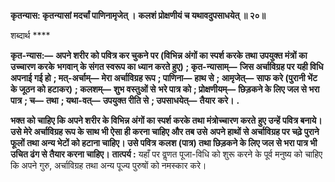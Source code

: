 **कृतन्यास: कृतन्यासां मदर्चां पाणिनामृजेत् ।** **कलशं प्रोक्षणीयं च यथावदुपसाधयेत् ॥ २०॥** 

शब्दार्थ **** 

**कृत-न्यास:—** **अपने शरीर को पवित्र कर चुकने पर (विभिन्न अंगों का स्पर्श करके तथा उपयुक्त मंत्रों का उच्चारण करके** **भगवान् के संगत स्वरूप का ध्यान करते हुए)** **; कृत-न्यासाम्—** **जिस अर्चाविग्रह पर यही विधि अपनाई गई हो** **; मत्-अर्चाम्—** **मेरा अर्चाविग्रह रूप** **; पाणिना—** **हाथ से** **; आमृजेत्—** **साफ करे (पुरानी भेंट के जूठन को हटाकर)** **; कलशम्—** **शुभ वस्तुओं से** **भरे पात्र को** **; प्रोक्षणीयम्—** **छिड़कने के लिए जल से भरा पात्र** **; च—** **तथा** **; यथा-वत्—** **उपयुक्त रीति से** **; उपसाधयेत्—** **तैयार** **करे।** **.** 

**भक्त को चाहिए कि अपने शरीर के विभिन्न अंगों का स्पर्श करके तथा मंत्रोच्चारण करते** **हुए उन्हें पवित्र बनाये। उसे मेरे अर्चाविग्रह रूप के साथ भी ऐसा ही करना चाहिए और तब उसे** **अपने हाथों से अर्चाविग्रह पर चढ़े पुराने फूलों तथा अन्य भेटों को हटाना चाहिए। उसे पवित्र** **कलश (पात्र) तथा छिड़कने के लिए जल से भरा पात्र भी उचित ढंग से तैयार करना चाहिए।** **तात्पर्य :** यहाँ पर वॢणत पूजा-विधि को शुरू करने के पूर्व मनुष्य को चाहिए कि अपने गुरु, अर्चाविग्रह तथा अन्य पूज्य पुरुषों को नमस्कार करे।  